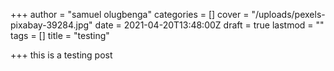 +++
author = "samuel olugbenga"
categories = []
cover = "/uploads/pexels-pixabay-39284.jpg"
date = 2021-04-20T13:48:00Z
draft = true
lastmod = ""
tags = []
title = "testing"

+++
this is a testing post